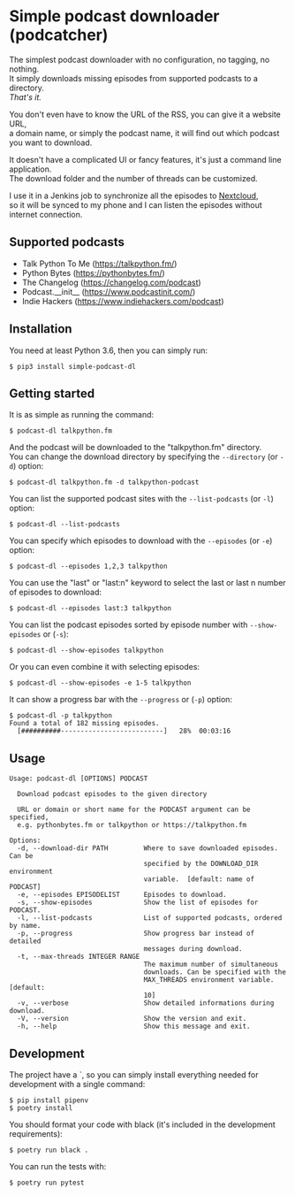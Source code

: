 # Simple podcast downloader (podcatcher)

The simplest podcast downloader with no configuration, no tagging, no nothing.  
It simply downloads missing episodes from supported podcasts to a directory.  
_That's it._

You don't even have to know the URL of the RSS, you can give it a website URL,  
a domain name, or simply the podcast name, it will find out which podcast you want to download.

It doesn't have a complicated UI or fancy features, it's just a command line application.  
The download folder and the number of threads can be customized.

I use it in a Jenkins job to synchronize all the episodes to [Nextcloud](https://nextcloud.com/),  
so it will be synced to my phone and I can listen the episodes without internet connection.

## Supported podcasts

- Talk Python To Me (https://talkpython.fm/)
- Python Bytes (https://pythonbytes.fm/)
- The Changelog (https://changelog.com/podcast)
- Podcast.\_\_init\_\_ (https://www.podcastinit.com/)
- Indie Hackers (https://www.indiehackers.com/podcast)

## Installation

You need at least Python 3.6, then you can simply run:

```
$ pip3 install simple-podcast-dl
```

## Getting started

It is as simple as running the command:

```
$ podcast-dl talkpython.fm
```

And the podcast will be downloaded to the "talkpython.fm" directory.  
You can change the download directory by specifying the `--directory`
(or `-d`) option:

```
$ podcast-dl talkpython.fm -d talkpython-podcast
```

You can list the supported podcast sites with the `--list-podcasts`
(or `-l`) option:

```
$ podcast-dl --list-podcasts
```

You can specify which episodes to download with the `--episodes`
(or `-e`) option:

```
$ podcast-dl --episodes 1,2,3 talkpython
```

You can use the "last" or "last:n" keyword to select the last or last n number
of episodes to download:

```
$ podcast-dl --episodes last:3 talkpython
```

You can list the podcast episodes sorted by episode number with
`--show-episodes` or (`-s`):

```
$ podcast-dl --show-episodes talkpython
```

Or you can even combine it with selecting episodes:

```
$ podcast-dl --show-episodes -e 1-5 talkpython
```

It can show a progress bar with the `--progress` or (`-p`) option:

```
$ podcast-dl -p talkpython
Found a total of 182 missing episodes.
  [##########--------------------------]   28%  00:03:16
```

## Usage

```plain
Usage: podcast-dl [OPTIONS] PODCAST

  Download podcast episodes to the given directory

  URL or domain or short name for the PODCAST argument can be specified,
  e.g. pythonbytes.fm or talkpython or https://talkpython.fm

Options:
  -d, --download-dir PATH         Where to save downloaded episodes. Can be
                                  specified by the DOWNLOAD_DIR environment
                                  variable.  [default: name of PODCAST]
  -e, --episodes EPISODELIST      Episodes to download.
  -s, --show-episodes             Show the list of episodes for PODCAST.
  -l, --list-podcasts             List of supported podcasts, ordered by name.
  -p, --progress                  Show progress bar instead of detailed
                                  messages during download.
  -t, --max-threads INTEGER RANGE
                                  The maximum number of simultaneous
                                  downloads. Can be specified with the
                                  MAX_THREADS environment variable.  [default:
                                  10]
  -v, --verbose                   Show detailed informations during download.
  -V, --version                   Show the version and exit.
  -h, --help                      Show this message and exit.
```

## Development

The project have a `, so you can simply install everything needed for development with a single command:

```
$ pip install pipenv
$ poetry install
```

You should format your code with black (it's included in the development requirements):

```
$ poetry run black .
```

You can run the tests with:

```
$ poetry run pytest
```
